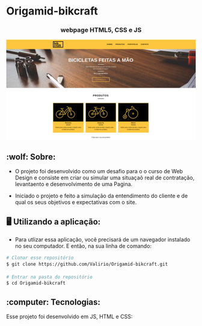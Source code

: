 # Origamid-bikcraft

<h3 align="center">
  webpage HTML5, CSS e JS
</h3>

<p align="center">
  <img src="https://github.com/Valirio/Origamid-bikcraft/blob/main/readme/initial.png" />
</p>

<div>
  <h2> :wolf: Sobre: </h2>
  
  - O projeto foi desenvolvido como um desafio para o o curso de Web Design e consiste em criar ou simular uma situaçaõ real de contratação, levantaento e desenvolvimento de uma Pagina.

 - Iniciado o projeto e feito a simulação da entendimento do cliente e de qual os seus objetivos e expectativas com o site.
   
</div>

<div>
  <h2> 🖥 Utilizando a aplicação: </h2>

  - Para utlizar essa aplicação, você precisará de um navegador instalado no seu computador. E então, na sua linha de comando:

```bash
# Clonar esse repositório
$ git clone https://github.com/Valirio/Origamid-bikcraft.git

# Entrar na pasta do repositório
$ cd Origamid-bikcraft

```
</div>

<div>
  <h2> :computer: Tecnologias: </h2>
   <p> Esse projeto foi desenvolvido em JS, HTML e CSS:   
  </p>
</div>
